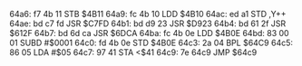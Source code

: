 64a6: f7 4b 11  STB    $4B11
64a9: fc 4b 10  LDD    $4B10
64ac: ed a1     STD    ,Y++
64ae: bd c7 fd  JSR    $C7FD
64b1: bd d9 23  JSR    $D923
64b4: bd 61 2f  JSR    $612F
64b7: bd 6d ca  JSR    $6DCA
64ba: fc 4b 0e  LDD    $4B0E
64bd: 83 00 01  SUBD   #$0001
64c0: fd 4b 0e  STD    $4B0E
64c3: 2a 04     BPL    $64C9
64c5: 86 05     LDA    #$05
64c7: 97 41     STA    <$41
64c9: 7e 64c9     JMP    $64c9
